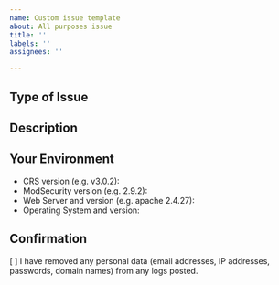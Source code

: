 ```yaml
---
name: Custom issue template
about: All purposes issue
title: ''
labels: ''
assignees: ''

---
```


<!--- For help and support please go to Stack Exchange: -->
<!--- https://security.stackexchange.com/questions/tagged/owasp-crs -->

<!--- Provide a general summary of the issue in the Title above -->

## Type of Issue
<!-- Incorrect blocking (false positive), incorrect bypass (false negative), -->
<!-- bug fix, feature suggestion -->

## Description
<!-- In case of a false positive, please provide a copy of the audit -->
<!-- log entry. You can usually find this at /var/log/modsec_audit.log. -->
<!-- In case of a false negative, please provide the payload you -->
<!-- are sending. For complex payloads with headers, please include -->
<!-- a curl command. -->
<!-- Include any relevant CVEs or research links. -->

## Your Environment
<!--- Include as many relevant details about the environment you -->
<!--- experienced the bug in: -->
* CRS version (e.g. v3.0.2):
* ModSecurity version (e.g. 2.9.2):
* Web Server and version (e.g. apache 2.4.27):
* Operating System and version:

## Confirmation

[ ] I have removed any personal data (email addresses, IP addresses,
    passwords, domain names) from any logs posted.

